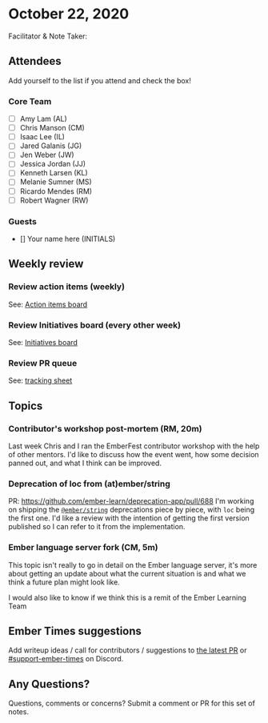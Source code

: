 # October 22, 2020

Facilitator & Note Taker: 

## Attendees

Add yourself to the list if you attend and check the box!

### Core Team
- [ ] Amy Lam (AL)
- [ ] Chris Manson (CM)
- [ ] Isaac Lee (IL)
- [ ] Jared Galanis (JG)
- [ ] Jen Weber (JW)
- [ ] Jessica Jordan (JJ)
- [ ] Kenneth Larsen (KL)
- [ ] Melanie Sumner (MS)
- [ ] Ricardo Mendes (RM)
- [ ] Robert Wagner (RW)

### Guests
- [] Your name here (INITIALS)

## Weekly review

### Review action items (weekly)
See: [Action items board](https://github.com/orgs/ember-learn/projects/47)

### Review Initiatives board (every other week)
See: [Initiatives board](https://github.com/orgs/ember-learn/projects/33)

### Review PR queue
See: [tracking sheet](https://docs.google.com/spreadsheets/d/1sPyN9z9wZMpTNwqCfa6R9QSPZkIW4iQd-H4gZC7ILLk/edit#gid=2035777454)

## Topics

<!-- If you would like to add a topic to the agenda please add a suggestion to the PR using the following format: -->
<!-- ### Your topic (INITIALS, expected duration in minutes) -->

### Contributor's workshop post-mortem (RM, 20m)

Last week Chris and I ran the EmberFest contributor workshop with the help of other mentors.
I'd like to discuss how the event went, how some decision panned out, and what I think can be improved.

### Deprecation of loc from (at)ember/string

PR: https://github.com/ember-learn/deprecation-app/pull/688
I'm working on shipping the [`@ember/string`](https://emberjs.github.io/rfcs/0236-deprecation-ember-string.html) deprecations piece by piece, with `loc` being the first one.
I'd like a review with the intention of getting the first version published so I can refer to it from the implementation.

### Ember language server fork (CM, 5m)

This topic isn't really to go in detail on the Ember language server, it's more about getting an update about what the current situation is and what we think a future plan might look like.

I would also like to know if we think this is a remit of the Ember Learning Team 

## Ember Times suggestions
Add writeup ideas / call for contributors / suggestions to [the latest PR](https://github.com/ember-learn/ember-blog/pulls?q=is%3Aopen+is%3Apr+label%3A%22%F0%9F%97%9E+embertimes%22%20or%20#support-ember-times) or [#support-ember-times](https://discordapp.com/channels/480462759797063690/485450546887786506) on Discord.

## Any Questions?
Questions, comments or concerns? Submit a comment or PR for this set of notes.
